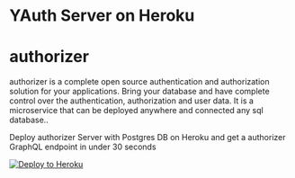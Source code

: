 # YAuth Server on Heroku

# authorizer 

authorizer is a complete open source authentication and authorization solution for your applications.  Bring your database and have complete control over the authentication, authorization and user data. It is a microservice that can be deployed anywhere and connected any sql database..

Deploy authorizer Server with Postgres DB on Heroku and get a authorizer GraphQL endpoint in under 30 seconds 


[![Deploy to
Heroku](https://www.herokucdn.com/deploy/button.svg)](https://heroku.com/deploy?template=https://github.com/authorizerdev/authorizer-heroku)